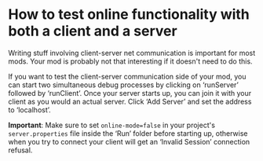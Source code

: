 # How to test online functionality with both a client and a server
Writing stuff involving client-server net communication is important for most mods. Your mod is probably not that interesting if it doesn't need to do this.

If you want to test the client-server communication side of your mod, you can start two simultaneous debug processes by clicking on ‘runServer’ followed by ‘runClient’.
Once your server starts up, you can join it with your client as you would an actual server. Click ‘Add Server’ and set the address to ‘localhost’.

**Important**: Make sure to set `online-mode=false` in your project's `server.properties` file inside the ‘Run’ folder before starting up, otherwise when you try to connect your client will get an ‘Invalid Session’ connection refusal.
